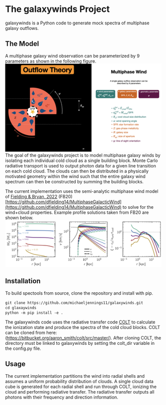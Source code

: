# The galaxywinds Project
galaxywinds is a Python code to generate mock spectra of multiphase galaxy outflows.

## The Model
A multiphase galaxy wind observation can be parameterized by 9 parameters as shown in the following figure.
![](figures/mp_windmodel.png)
The goal of the galaxywinds project is to model multiphase galaxy winds by isolating each individual cold cloud as a single building block. Monte Carlo radiative transport is used to output photon data for a given line transition on each cold cloud. The clouds can then be distributed in a physically motivated geometry within the wind such that the entire galaxy wind spectrum can then be constructed by summing the building blocks.

The current implementation uses the semi-analytic multiphase wind model of [Fielding & Bryan, 2022](https://iopscience.iop.org/article/10.3847/1538-4357/ac2f41) (FB20) [https://github.com/dfielding14/MultiphaseGalacticWind](https://github.com/dfielding14/MultiphaseGalacticWind) to solve for the wind+cloud properties. Example profile solutions taken from FB20 are shown below.
![](figures/FB20_profiles.png)

## Installation
To build spectools from source, clone the repository and install with pip.
```shell
git clone https://github.com/michaeljennings11/galaxywinds.git
cd glaxaywinds
python -m pip install -e .
```

The galaxywinds code uses the radiative transfer code [COLT](https://colt.readthedocs.io/en/latest/) to calculate the ionization state and produce the spectra of the cold cloud blocks. COLT can be cloned from here: (https://bitbucket.org/aaron_smith/colt/src/master/). After cloning COLT, the directory must be linked to galaxywinds by setting the colt_dir variable in the config.py file.

## Usage
The current implementation partitions the wind into radial shells and assumes a uniform probability distribution of clouds. A single cloud data cube is generated for each radial shell and run through COLT, ionizing the cloud and performing radiative transfer. The radiative transfer outputs all photons with their frequency and direction information.
